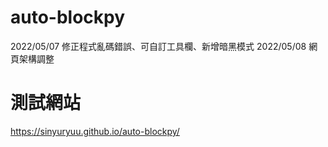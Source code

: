 # auto-blockpy

2022/05/07 修正程式亂碼錯誤、可自訂工具欄、新增暗黑模式
2022/05/08 網頁架構調整

# 測試網站

https://sinyuryuu.github.io/auto-blockpy/
